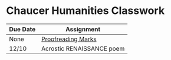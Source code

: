 # Chaucer Humanities Classwork

| Due Date | Assignment |
|----------|------------|
|None | [Proofreading Marks](lang/ProofreadingMarks.pdf) |
|12/10|Acrostic RENAISSANCE poem|
